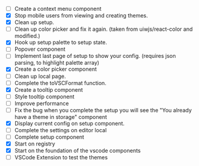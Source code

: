 - [ ] Create a context menu component
- [x] Stop mobile users from viewing and creating themes.
- [x] Clean up setup.
- [ ] Clean up color picker and fix it again. (taken from uiwjs/react-color and modified.)
- [x] Hook up setup palette to setup state.
- [ ] Popover component
- [ ] Implement last page of setup to show your config. (requires json parsing, to highlight palette array)
- [x] Create a color picker component
- [ ] Clean up local page.
- [ ] Complete the toVSCFormat function.
- [x] Create a tooltip component
- [ ] Style tooltip component
- [ ] Improve performance
- [ ] Fix the bug when you complete the setup you will see the "You already have a theme in storage" component
- [x] Display current config on setup component.
- [ ] Complete the settings on editor local
- [ ] Complete setup component
- [x] Start on registry
- [x] Start on the foundation of the vscode components
- [ ] VSCode Extension to test the themes 